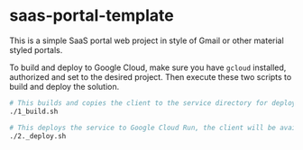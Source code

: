 # saas-portal-template

This is a simple SaaS portal web project in style of Gmail or other material styled portals.

To build and deploy to Google Cloud, make sure you have `gcloud` installed, authorized and set to the desired project. Then execute these two scripts to build and deploy the solution.

```bash
# This builds and copies the client to the service directory for deployment
./1_build.sh

# This deploys the service to Google Cloud Run, the client will be available at https://CLOUD_RUN_URL/static
./2._deploy.sh
```
